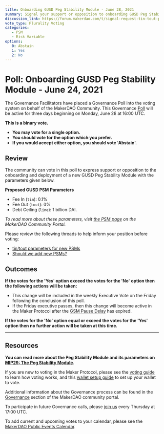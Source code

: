 ```yaml
---
title: Onboarding GUSD Peg Stability Module - June 28, 2021
summary: Signal your support or opposition to onboarding GUSD Peg Stability Module.
discussion_link: https://forum.makerdao.com/t/signal-request-tin-tout-parameters-for-new-psms/8789
vote_type: Plurality Voting
categories:
   - PSM
   - Risk Variable
options:
   0: Abstain
   1: Yes
   2: No
---
```

# Poll: Onboarding GUSD Peg Stability Module - June 24, 2021

The Governance Facilitators have placed a Governance Poll into the voting system on behalf of the MakerDAO Community. This Governance [Poll](https://community-development.makerdao.com/en/learn/governance/on-chain-gov) will be active for three days beginning on Monday, June 28 at 16:00 UTC.

**This is a binary vote.** 
- **You may vote for a single option.** 
- **You should vote for the option which you prefer.**
- **If you would accept either option, you should vote 'Abstain'.**

## Review

The community can vote in this poll to express support or opposition to the onboarding and deployment of a new GUSD Peg Stability Module with the parameters given below.

**Proposed GUSD PSM Parameters**

* Fee In (`tin`): 0.1%
* Fee Out (`tout`): 0%
* Debt Ceiling (`line`): 1 billion DAI.

_To read more about these parameters, visit [the PSM page](https://community-development.makerdao.com/en/learn/governance/module-psm/)  on the MakerDAO Community Portal._

Please review the following threads to help inform your position before voting:

- [tin/tout parameters for new PSMs](https://forum.makerdao.com/t/signal-request-tin-tout-parameters-for-new-psms/8789)
- [Should we add new PSMs?](https://forum.makerdao.com/t/signal-request-should-we-add-new-psms/8337)

## Outcomes

**If the votes for the 'Yes' option exceed the votes for the 'No' option then the following actions will be taken:**
* This change will be included in the weekly Executive Vote on the Friday following the conclusion of this poll.
* If the Friday executive passes, then this change will become active in the Maker Protocol after the [GSM Pause Delay](https://community-development.makerdao.com/en/learn/governance/param-gsm-pause-delay) has expired.

**If the votes for the 'No' option equal or exceed the votes for the 'Yes' option then no further action will be taken at this time.**

---

## Resources

**You can read more about the Peg Stability Module and its parameters on [MIP29: The Peg Stability Module](https://mips.makerdao.com/mips/details/MIP29).**

If you are new to voting in the Maker Protocol, please see the [voting guide](https://community-development.makerdao.com/en/learn/governance/how-voting-works/) to learn how voting works, and this [wallet setup guide](https://community-development.makerdao.com/en/learn/governance/voting-setup/) to set up your wallet to vote.

Additional information about the Governance process can be found in the [Governance](https://community-development.makerdao.com/en/learn/governance) section of the MakerDAO community portal.

To participate in future Governance calls, please [join us](https://github.com/makerdao/community/tree/master/governance/governance-and-risk-meetings) every Thursday at 17:00 UTC.

To add current and upcoming votes to your calendar, please see the [MakerDAO Public Events Calendar](https://calendar.google.com/calendar/embed?src=makerdao.com_3efhm2ghipksegl009ktniomdk%40group.calendar.google.com&ctz=UTC&mode=week&showCalendars=0&showPrint=0).
